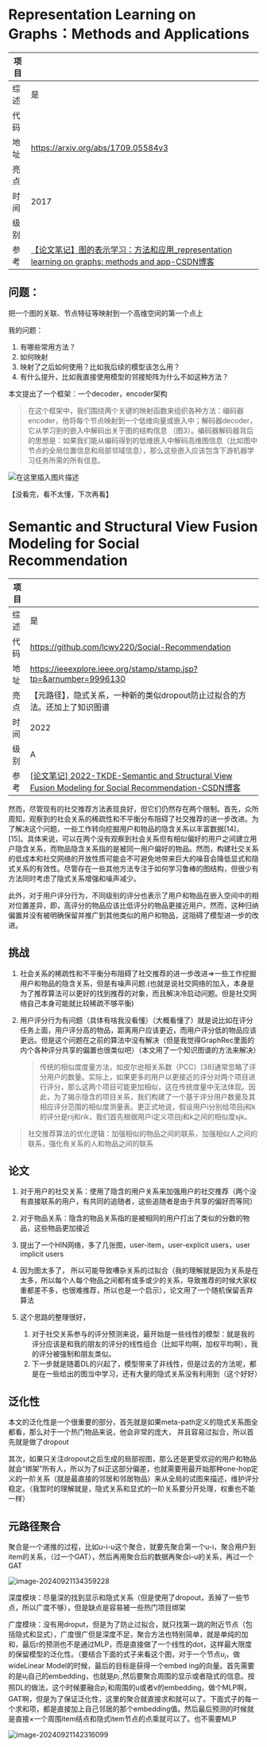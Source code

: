 # Representation Learning on Graphs：Methods and Applications

| 项目 |                                                              |
| ---- | ------------------------------------------------------------ |
| 综述 | 是                                                           |
| 代码 |                                                              |
| 地址 | https://arxiv.org/abs/1709.05584v3                           |
| 亮点 |                                                              |
| 时间 | 2017                                                         |
| 级别 |                                                              |
| 参考 | [【论文笔记】图的表示学习：方法和应用_representation learning on graphs: methods and app-CSDN博客](https://blog.csdn.net/qq_42447107/article/details/116260521) |

## 问题：

把一个图的关联、节点特征等映射到一个高维空间的第一个点上

我的问题：

1. 有哪些常用方法？
2. 如何映射
3. 映射了之后如何使用？比如我后续的模型该怎么用？
4. 有什么提升，比如我直接使用模型的邻接矩阵为什么不如这种方法？

本文提出了一个框架：一个decoder，encoder架构

> 在这个框架中，我们围绕两个关键的映射函数来组织各种方法：编码器encoder，他将每个节点映射到一个低维向量或嵌入中；解码器decoder，它从学习到的嵌入中解码出关于图的结构信息 （图3）。编码器解码器背后的思想是：如果我们能从编码得到的低维嵌入中解码高维图信息（比如图中节点的全局位置信息和局部邻域信息），那么这些嵌入应该包含下游机器学习任务所需的所有信息。
>

![在这里插入图片描述](https://i-blog.csdnimg.cn/blog_migrate/7db34e0ddba69315f60cb61235d8d47f.png#pic_center)

【没看完，看不太懂，下次再看】

# Semantic and Structural View Fusion Modeling for Social Recommendation

| 项目 |                                                              |
| ---- | ------------------------------------------------------------ |
| 综述 | 是                                                           |
| 代码 | https://github.com/lcwy220/Social-Recommendation             |
| 地址 | https://ieeexplore.ieee.org/stamp/stamp.jsp?tp=&arnumber=9996130 |
| 亮点 | 【元路径】，隐式关系，一种新的类似dropout防止过拟合的方法。还加上了知识图谱 |
| 时间 | 2022                                                         |
| 级别 | A                                                            |
| 参考 | [[论文笔记\] 2022-TKDE-Semantic and Structural View Fusion Modeling for Social Recommendation-CSDN博客](https://blog.csdn.net/weixin_46448399/article/details/129328013) |







然而，尽管现有的社交推荐方法表现良好，但它们仍然存在两个限制。首先，众所周知，观察到的社会关系的稀疏性和不平衡分布阻碍了社交推荐的进一步改进。为了解决这个问题，一些工作转向挖掘用户和物品的隐含关系以丰富数据[14]，[15]。具体来说，可以在两个没有观察到社会关系但有相似偏好的用户之间建立用户隐含关系，而物品隐含关系指的是被同一用户偏好的物品。然而，构建社交关系的低成本和社交网络的开放性质可能会不可避免地带来巨大的噪音会降低显式和隐式关系的有效性。尽管存在一些其他方法专注于如何学习鲁棒的图结构，但很少有方法同时考虑了隐式关系增强和噪声减少。

此外，对于用户评分行为，不同级别的评分也表示了用户和物品在嵌入空间中的相对位置差异，即，高评分的物品应该比低评分的物品更接近用户。然而，这种归纳偏置并没有被明确保留并推广到其他类似的用户和物品，这阻碍了模型进一步的改进。

## 挑战

1. 社会关系的稀疏性和不平衡分布阻碍了社交推荐的进一步改进=>一些工作挖掘用户和物品的隐含关系，但是有噪声问题.(也就是说社交网络的加入，本身是为了推荐算法可以更好的找到推荐的对象，而且解决冷启动问题。但是社交网络自己本身可能就比较稀疏不够平衡)

2. 用户评分行为有问题（具体有啥我没看懂）（大概看懂了）就是说比如在评分任务上面，用户评分高的物品，距离用户应该更近，而用户评分低的物品应该更远。但是这个问题在之前的算法中没有解决（但是我觉得GraphRec里面的内个各种评分共享的偏置也很类似吧）（本文用了一个知识图谱的方法来解决）

   > 传统的相似度度量方法，如皮尔逊相关系数（PCC）[38]通常忽略了评分用户的数量。实际上，如果更多的用户以更接近的评分对两个项目进行评分，那么这两个项目可能更加相似，这在传统度量中无法体现。因此，为了揭示隐含的项目关系，我们构建了一个基于评分用户数量及其相应评分范围的相似度测量表。更正式地说，假设用户i分别给项目j和k的评分是rij和rik，我们首先根据用户i定义项目j和k之间的相似度sjk。

> 社交推荐算法的优化逻辑：加强相似的物品之间的联系，加强相似人之间的联系，强化有关系的人和物品之间的联系

## 论文

1. 对于用户的社交关系：使用了隐含的用户关系来加强用户的社交推荐（两个没有直接联系的用户，有共同的追随者，这些追随者是由于共享的偏好而等同）
2. 对于物品关系：隐含的物品关系指的是被相同的用户打出了类似的分数的物品，这些物品更加接近

3. 提出了一个HIN网络，多了几张图，user-item，user-explicit users，user implicit users
4. 因为图太多了， 所以可能导致嘈杂关系的过拟合（我的理解就是因为关系是在太多，所以每个人每个物品之间都有或多或少的关系，导致推荐的时候大家权重都差不多，也很难推荐，所以也是一个启示），论文用了一个随机保留丢弃算法
5. 这个思路的整理很好，
   1. 对于社交关系参与的评分预测来说，最开始是一些线性的模型：就是我的评分应该是和我的朋友的评分的线性组合（比如平均啊，加权平均啊），我的评分被强制和朋友类似。
   2. 下一步就是随着DL的兴起了，模型带来了非线性，但是过去的方法呢，都是在一些给出的图当中学习，还有大量的隐式关系没有利用到（这个好好）



## 泛化性

本文的泛化性是一个很重要的部分，首先就是如果meta-path定义的隐式关系图全都看，那么对于一个热门物品来说，他会非常的庞大， 并且容易过拟合，所以首先就是做了dropout

其次，如果只关注dropout之后生成的局部视图，那么还是更受欢迎的用户和物品就会“绑架”所有人，所以为了纠正这部分偏差，也就需要用最开始那种one-hop定义的一阶关系（就是最直接的邻居和邻居物品）来从全局的试图来描述，维护评分稳定。（我暂时的理解就是，隐式关系和显式的一阶关系要分开处理，权重也不能一样）

## 元路径聚合

聚合是一个递推的过程，比如u-i-u这个聚合，就要先聚合第一个u-i，聚合用户到item的关系，（过一个GAT），然后再用聚合后的数据再聚合i-u的关系，再过一个GAT

![image-20240921134359228](../../../../AppData/Roaming/Typora/typora-user-images/image-20240921134359228.png)

深度模块：尽量深的找到显示和隐式关系（但是使用了dropout，丢掉了一些节点，所以广度不够），但是缺点是容易被一些热门项目绑架

广度模块：没有用droput，但是为了防止过拟合，就只找第一跳的附近节点（包括隐式和显式），广度很广但是深度不足，聚合方法也特别简单，就是单纯的加和，最后r的预测也不是通过MLP，而是直接做了一个线性的dot，这样最大限度的保留模型的泛化性。（要结合下面的式子来看这个图，对于一个节点$u_i$，做wideLinear Model的时候，最后的目标是获得一个embed ing的向量。首先需要的是$u_i$自己的embedding，也就是$p_i^{'}$,然后要聚合周围的显示或者隐式的信息。按照DL的做法，这个时候要融合$p_i^{'}$和周围的u或者v的embedding，做个MLP啊，GAT啊，但是为了保证泛化性，这里的聚合就直接求和就可以了。下面式子的每一个求和项，都是直接加上自己邻居的那个embedding值。然后最后预测的时候就是直接×一个周围item结点和隐式item节点的点乘就可以了。也不需要MLP

![image-20240921142316099](../../../../AppData/Roaming/Typora/typora-user-images/image-20240921142316099.png)
